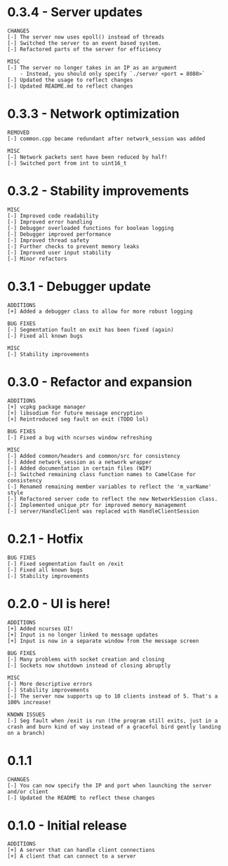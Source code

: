 # 0.3.4 - Server updates
    CHANGES
    [-] The server now uses epoll() instead of threads
    [-] Switched the server to an event based system.
    [-] Refactored parts of the server for efficiency

    MISC
    [-] The server no longer takes in an IP as an argument
        - Instead, you should only specify `./server <port = 8080>`
    [-] Updated the usage to reflect changes
    [-] Updated README.md to reflect changes

# 0.3.3 - Network optimization
    REMOVED
    [-] common.cpp became redundant after network_session was added
    
    MISC
    [-] Network packets sent have been reduced by half!
    [-] Switched port from int to uint16_t

# 0.3.2 - Stability improvements
    MISC
    [-] Improved code readability
    [-] Improved error handling
    [-] Debugger overloaded functions for boolean logging
    [-] Debugger improved performance
    [-] Improved thread safety
    [-] Further checks to prevent memory leaks
    [-] Improved user input stability
    [-] Minor refactors

# 0.3.1 - Debugger update
    ADDITIONS
    [+] Added a debugger class to allow for more robust logging

    BUG FIXES
    [-] Segmentation fault on exit has been fixed (again)
    [-] Fixed all known bugs

    MISC
    [-] Stability improvements

# 0.3.0 - Refactor and expansion
    ADDITIONS
    [+] vcpkg package manager
    [+] libsodium for future message encryption
    [+] Reintroduced seg fault on exit (TODO lol)

    BUG FIXES
    [-] Fixed a bug with ncurses window refreshing
    
    MISC
    [-] Added common/headers and common/src for consistency
    [-] Added network_session as a network wrapper
    [-] Added documentation in certain files (WIP)
    [-] Switched remaining class function names to CamelCase for consistency
    [-] Renamed remaining member variables to reflect the 'm_varName' style
    [-] Refactored server code to reflect the new NetworkSession class.
    [-] Implemented unique_ptr for improved memory management
    [-] server/HandleClient was replaced with HandleClientSession

# 0.2.1 - Hotfix
    BUG FIXES
    [-] Fixed segmentation fault on /exit
    [-] Fixed all known bugs
    [-] Stability improvements

# 0.2.0 - UI is here!

    ADDITIONS
    [+] Added ncurses UI!
    [+] Input is no longer linked to message updates
    [+] Input is now in a separate window from the message screen

    BUG FIXES
    [-] Many problems with socket creation and closing
    [-] Sockets now shutdown instead of closing abruptly

    MISC
    [-] More descriptive errors
    [-] Stability improvements
    [-] The server now supports up to 10 clients instead of 5. That's a 100% increase!

    KNOWN ISSUES
    [-] Seg fault when /exit is run (the program still exits, just in a crash and burn kind of way instead of a graceful bird gently landing on a branch)

# 0.1.1

    CHANGES
    [-] You can now specify the IP and port when launching the server and/or client
    [-] Updated the README to reflect these changes

# 0.1.0 - Initial release

    ADDITIONS
    [+] A server that can handle client connections
    [+] A client that can connect to a server
